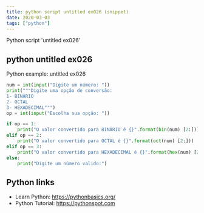 ```yaml
---
title: python script untitled ex026 (snippet)
date: 2020-03-03
tags: ["python"]
---
```

Python script 'untitled ex026'


## python untitled ex026

Python example: untitled ex026

```python
num = int(input("Digite um número: "))
print("""Digite uma opção de conversão:
1- BINÁRIO
2- OCTAL
3- HEXADECIMAL""")
op = int(input("Escolha sua opção: "))

if op == 1:
    print("O valor convertido para BINÁRIO é {}".format(bin(num) [2:]))
elif op == 2:
    print("O valor convertido para OCTAL é {}".format(oct(num) [2:]))
elif op == 3:
    print("O valor convertido para HEXADECIMAL é {}".format(hex(num) [2:]))
else:
    print("Digite um número valido:")


```

## Python links

- Learn Python: https://pythonbasics.org/
- Python Tutorial: https://pythonspot.com
